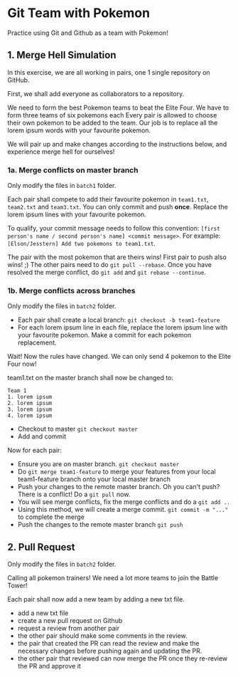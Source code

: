 # Git Team with Pokemon

Practice using Git and Github as a team with Pokemon!

## 1. Merge Hell Simulation

In this exercise, we are all working in pairs, one 1 single repository on GitHub.

First, we shall add everyone as collaborators to a repository.

We need to form the best Pokemon teams to beat the Elite Four. We have to form three teams of six pokemons each Every pair is allowed to choose their own pokemon to be added to the team. Our job is to replace all the lorem ipsum words with your favourite pokemon.

We will pair up and make changes according to the instructions below, and experience merge hell
for ourselves!

### 1a. Merge conflicts on master branch

Only modify the files in `batch1` folder.

Each pair shall compete to add their favourite pokemon in `team1.txt`, `team2.txt` and `team3.txt`. You can only commit and push **once**. Replace the lorem ipsum lines with your favourite pokemon.

To qualify, your commit message needs to follow this convention: `[first person's name / second person's name] <commit message>`. For example: `[Elson/Jesstern] Add two pokemons to team1.txt`.

The pair with the most pokemon that are theirs wins! First pair to push also wins! ;)
The other pairs need to do `git pull --rebase`. Once you have resolved the merge conflict, do `git add` and `git rebase --continue`.

### 1b. Merge conflicts across branches

Only modify the files in `batch2` folder.

- Each pair shall create a local branch: `git checkout -b team1-feature`
- For each lorem ipsum line in each file, replace the lorem ipsum line with your favourite pokemon. Make a commit for each pokemon replacement.

Wait! Now the rules have changed. We can only send 4 pokemon to the Elite Four now!

team1.txt on the master branch shall now be changed to:

```
Team 1
1. lorem ipsum
2. lorem ipsum
3. lorem ipsum
4. lorem ipsum
```

- Checkout to master `git checkout master`
- Add and commit

Now for each pair:

- Ensure you are on master branch. `git checkout master`
- Do `git merge team1-feature` to merge your features from your local team1-feature branch onto your local master branch
- Push your changes to the remote master branch. Oh you can't push? There is a conflict! Do a `git pull` now.
- You will see merge conflicts, fix the merge conflicts and do a `git add ..`
- Using this method, we will create a merge commit. `git commit -m "..."` to complete the merge
- Push the changes to the remote master branch `git push` 

## 2. Pull Request

Only modify the files in `batch2` folder.

Calling all pokemon trainers! We need a lot more teams to join the Battle Tower!

Each pair shall now add a new team by adding a new txt file. 

- add a new txt file
- create a new pull request on Github 
- request a review from another pair
- the other pair should make some comments in the review. 
- the pair that created the PR can read the review and make the necessary changes before pushing again and updating the PR. 
- the other pair that reviewed can now merge the PR once they re-review the PR and approve it